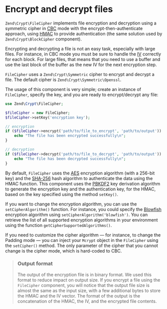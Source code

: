# Encrypt and decrypt files

`Zend\Crypt\FileCipher` implements file encryption and decryption using a
symmetric cipher in
[CBC](http://en.wikipedia.org/wiki/Block_cipher_modes_of_operation#Cipher-block_chaining_.28CBC.29)
mode with the encrypt-then-authenticate approach, using
[HMAC](http://en.wikipedia.org/wiki/HMAC) to provide authentication (the same
solution used by `Zend\Crypt\BlockCipher` component).

Encrypting and decrypting a file is not an easy task, especially with large
files. For instance, in CBC mode you must be sure to handle the
[IV](http://en.wikipedia.org/wiki/Initialization_vector) correctly for each
block. For large files, that means that you need to use a buffer and use the
last block of the buffer as the new IV for the next encryption step.

`FileCipher` uses a `Zend\Crypt\Symmetric` cipher to encrypt and decrypt a file.
The default cipher is `Zend\Crypt\Symmetric\Openssl`.

The usage of this component is very simple; create an instance of `FileCipher`,
specify the key, and you are ready to encrypt/decrypt any file:

```php
use Zend\Crypt\FileCipher;

$fileCipher = new FileCipher;
$fileCipher->setKey('encryption key');

// encryption
if ($fileCipher->encrypt('path/to/file_to_encrypt', 'path/to/output')) {
    echo "The file has been encrypted successfully\n";
}

// decryption
if ($fileCipher->decrypt('path/to/file_to_decrypt', 'path/to/output')) {
    echo "The file has been decrypted successfully\n";
}
```

By default, `FileCipher` uses the [AES](http://en.wikipedia.org/wiki/Advanced_Encryption_Standard)
encryption algorithm (with a 256-bit key) and the [SHA-256](http://en.wikipedia.org/wiki/SHA-2)
hash algorithm to authenticate the data using the HMAC function. This component uses the
[PBKDF2](http://en.wikipedia.org/wiki/PBKDF2) key derivation algorithm to generate the encryption
key and the authentication key, for the HMAC, based on the key specified using the method
`setKey()`.

If you want to change the encryption algorithm, you can use the `setCipherAlgorithm()` function. For
instance, you could specify the [Blowfish](http://en.wikipedia.org/wiki/Blowfish_%28cipher%29)
encryption algorithm using `setCipherAlgorithm('blowfish')`. You can retrieve the list of all
supported encryption algorithms in your environment using the function
`getCipherSupportedAlgorithms()`.

If you need to customize the cipher algorithm &mdash; for instance, to change
the Padding mode &mdash; you can inject your `Mcrypt` object in the `FileCipher`
using the `setCipher()` method. The only parameter of the cipher that you cannot
change is the cipher mode, which is hard-coded to CBC.

> ### Output format
>
> The output of the encryption file is in binary format. We used this format to
> reduce impact on output size. If you encrypt a file using the `FileCipher`
> component, you will notice that the output file size is almost the same as the
> input size, with a few additional bytes to store the HMAC and the IV vector.
> The format of the output is the concatenation of the HMAC, the IV, and the
> encrypted file contents.
